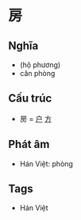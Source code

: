 # 房

## Nghĩa

* (hộ phương)
* căn phòng

## Cấu trúc
* 房 = [户](户.md) [方](方.md)

## Phát âm

* Hán Việt: phòng

## Tags
* Hán Việt

<script>window.HANZI_FIELD='房';</script>
